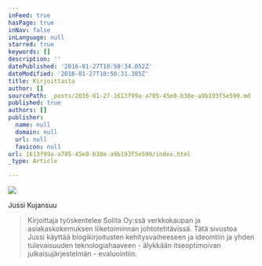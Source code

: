```yaml
---
inFeed: true
hasPage: true
inNav: false
inLanguage: null
starred: true
keywords: []
description: ''
datePublished: '2016-01-27T10:50:34.052Z'
dateModified: '2016-01-27T10:50:31.385Z'
title: Kirjoittasta
author: []
sourcePath: _posts/2016-01-27-1613f99a-a785-45e8-b38e-a9b193f5e599.md
published: true
authors: []
publisher:
  name: null
  domain: null
  url: null
  favicon: null
url: 1613f99a-a785-45e8-b38e-a9b193f5e599/index.html
_type: Article

---
```

![](https://the-grid-user-content.s3-us-west-2.amazonaws.com/5fc530f0-3df8-4a28-982f-d7457081f3a2.jpg)

Jussi Kujansuu

> Kirjoittaja työskentelee Solita Oy:ssä verkkokaupan ja asiakaskokemuksen liiketoiminnan johtotehtävissä. Tätä sivustoa Jussi käyttää blogikirjoitusten kehitysvaiheeseen ja ideointiin ja yhden tulevaisuuden teknologiahaaveen - älykkään itseoptimoivan julkaisujärjestelmän - evaluointiin.
